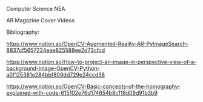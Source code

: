 Computer Science NEA

AR Magazine Cover Videos

Bibliography:

https://www.notion.so/OpenCV-Augmented-Reality-AR-PyImageSearch-8837cf5657224eae825588ee2d73cfcd

https://www.notion.so/How-to-project-an-image-in-perspective-view-of-a-background-image-OpenCV-Python-a0f125381e284bbf809dd729e24ccd38

https://www.notion.so/OpenCV-Basic-concepts-of-the-homography-explained-with-code-615102e76d174654b8c118d09d91b3b9
